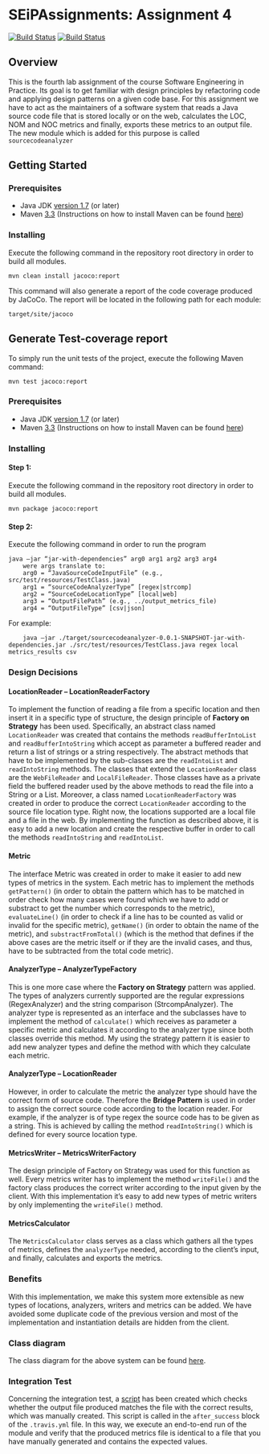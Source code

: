# SEiPAssignments: Assignment 4
[![Build Status](https://travis-ci.com/MariaGkoulta/SEiPAssignments.svg?token=KpHRL7BnsX1xF4zhpsMT&branch=master)](https://travis-ci.com/MariaGkoulta/SEiPAssignments)
[![Build Status](https://travis-ci.com/MariaGkoulta/SEiPAssignments.svg?token=KpHRL7BnsX1xF4zhpsMT&branch=development)](https://travis-ci.com/MariaGkoulta/SEiPAssignments)

## Overview
This is the fourth lab assignment of the course Software Engineering in Practice. Its goal is to get familiar with design principles by refactoring code and applying design patterns on a given code base.
For this assignment we have to act as the maintainers of a software system that reads a Java source code file that is stored locally or on the web, calculates the LOC, NOM and NOC metrics and finally, exports these metrics to an output file.
The new module which is added for this purpose is called ```sourcecodeanalyzer```

## Getting Started

### Prerequisites
- Java JDK [version 1.7](http://www.oracle.com/technetwork/java/javase/downloads/jdk8-downloads-2133151.html) (or later)
- Maven [3.3](https://maven.apache.org/)
(Instructions on how to install Maven can be found [here](https://maven.apache.org/))

### Installing
Execute the following command in the repository root directory in order to build all modules.
```
mvn clean install jacoco:report
```
This command will also generate a report of the code coverage produced by JaCoCo. The report will be located in the following path for each module:
```
target/site/jacoco
```

## Generate Test-coverage report
To simply run the unit tests of the project, execute the following Maven command:
```
mvn test jacoco:report
```




### Prerequisites
- Java JDK [version 1.7](http://www.oracle.com/technetwork/java/javase/downloads/jdk8-downloads-2133151.html) (or later)
- Maven [3.3](https://maven.apache.org/)
(Instructions on how to install Maven can be found [here](https://maven.apache.org/))

### Installing
#### Step 1:
Execute the following command in the repository root directory in order to build all modules.
```
mvn package jacoco:report
```
#### Step 2:
Execute the following command in order to run the program
```
java –jar “jar-with-dependencies” arg0 arg1 arg2 arg3 arg4
	were args translate to: 	
	arg0 = “JavaSourceCodeInputFile” (e.g., src/test/resources/TestClass.java)
	arg1 = “sourceCodeAnalyzerType” [regex|strcomp]
	arg2 = “SourceCodeLocationType” [local|web]
	arg3 = “OutputFilePath” (e.g., ../output_metrics_file)
	arg4 = “OutputFileType” [csv|json]
```
For example:
```
	java –jar ./target/sourcecodeanalyzer-0.0.1-SNAPSHOT-jar-with-dependencies.jar ./src/test/resources/TestClass.java regex local metrics_results csv
```

### Design Decisions
#### LocationReader – LocationReaderFactory
To implement the function of reading a file from a specific location and then insert it in a specific type of structure,
the design principle of **Factory on Strategy** has been used. Specifically, an abstract class named ```LocationReader``` was created
that contains the methods ```readBufferIntoList``` and ```readBufferIntoString``` which accept as parameter a buffered reader and
return a list of strings or a string respectively. The abstract methods that have to be implemented by the sub-classes are the ```readIntoList```
and ```readIntoString``` methods. The classes that extend the ```LocationReader``` class are the ```WebFileReader``` and ```LocalFileReader```.
Those classes have as a private field the buffered reader used by the above methods to read the file into a String or a List.
Moreover, a class named ```LocationReaderFactory``` was created in order to produce the correct ```LocationReader``` according to the source
file location type. Right now, the locations supported are a local file and a file in the web. By implementing the function as
described above, it is easy to add a new location and create the respective buffer in order to call
the methods ```readIntoString``` and ```readIntoList```.
#### Metric
The interface Metric was created in order to make it easier to add new types of metrics in the system. Each metric has to implement
the methods ```getPattern()``` (in order to obtain the pattern which has to be matched in order check how many cases were found which we
have to add or substract to get the number which corresponds to the metric), ```evaluateLine()``` (in order to check if a line has to be counted
as valid or invalid for the specific metric), ```getName()``` (in order to obtain the name of the metric), and ```substractFromTotal()``` (which is
the method that defines if the above cases are the metric itself or if they are the invalid cases, and thus, have to be subtracted from
the total code metric).
#### AnalyzerType – AnalyzerTypeFactory
This is one more case where the **Factory on Strategy** pattern was applied. The types of analyzers currently supported are the regular
expressions (RegexAnalyzer) and the string comparison (StrcompAnalyzer). The analyzer type is represented as an interface and the
subclasses have to implement the method of ```calculate()``` which receives as parameter a specific metric and calculates it according to
the analyzer type since both classes override this method. My using the strategy pattern it is easier to add new analyzer types and
define the method with which they calculate each metric.
#### AnalyzerType – LocationReader
However, in order to calculate the metric the analyzer type should have the correct form of source code. Therefore the **Bridge Pattern**
is used in order to assign the correct source code according to the location reader. For example, if the analyzer is of type regex
the source code has to be given as a string. This is achieved by calling the method ```readIntoString()``` which is defined for every source location type.
#### MetricsWriter – MetricsWriterFactory
The design principle of Factory on Strategy was used for this function as well. Every metrics writer has to implement the method ```writeFile()```
and the factory class produces the correct writer according to the input given by the client. With this implementation it’s easy to add new
types of metric writers by only implementing the ```writeFile()``` method.
#### MetricsCalculator
The ```MetricsCalculator``` class serves as a class which gathers all the types of metrics, defines the ```analyzerType``` needed, according to the client’s
input, and finally, calculates and exports the metrics.

### Benefits
With this implementation, we make this system more extensible as new types of locations, analyzers, writers and metrics can be added.
We have avoided some duplicate code of the previous version and most of the implementation and instantiation details are hidden from the client.

### Class diagram
The class diagram for the above system can be found [here](class_diagram.png).

### Integration Test
Concerning the integration test, a [script](../scripts/code_analyzer_script.sh) has been created
which checks whether the output file produced matches the file with the correct results, which was manually created.
This script is called in the ```after_success``` block of the ```.travis.yml``` file.
In this way, we execute an end-to-end run of the module and verify that the produced metrics file is identical to a
file that you have manually generated and contains the expected values.
